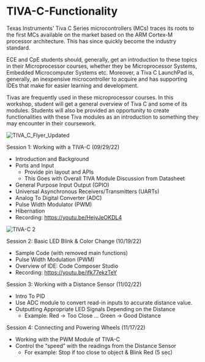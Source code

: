 # TIVA-C-Functionality
Texas Instruments’ Tiva C Series microcontrollers (MCs) traces its roots to the first MCs available on the market based on the ARM Cortex-M processor architecture. This has since quickly become the industry standard.

ECE and CpE students should, generally, get an introduction to these topics in their Microprocessor courses, whether they be Microprocessor Systems, Embedded Microcomputer Systems etc. Moreover, a Tiva C LaunchPad is, generally, an inexpensive microcontroller to acquire and has supporting IDEs that make for easier learning and development.

Tivas are frequently used in these microprocessor courses. In this workshop, student will get a general overview of Tiva C and some of its modules. Students will also be provided an opportunity to create functionalities with these Tiva modules as an introduction to something they may encounter in their coursework. 

![TIVA_C_Flyer_Updated](https://user-images.githubusercontent.com/25860232/196058159-d1554bae-1de0-4c1e-9ae9-6e814383a73f.png)

Session 1: Working with a TIVA-C (09/29/22)
- Introduction and Background
- Ports and Input
    - Provide pin layout and APIs
    - This Goes with Overall TIVA Module Discussion from Datasheet
- General Purpose Input Output (GPIO)
- Universal Asynchronous Receivers/Transmitters (UARTs)
- Analog To Digital Converter (ADC)
- Pulse Width Modulator (PWM)
- Hibernation
- Recording: https://youtu.be/HejvJeOKDL4

![TIVA-C 2](https://user-images.githubusercontent.com/25860232/196058142-78e20e43-3788-4787-9725-babe238fcb14.png)

Session 2: Basic LED Blink & Color Change (10/19/22)
- Sample Code (with removed main functions)
- Pulse Width Modulation (PWM)
- Overview of IDE: Code Composer Studio
- Recording: https://youtu.be/jfk77ekzTeY


Session 3: Working with a Distance Sensor (11/02/22)
- Intro To PID
- Use ADC module to convert read-in inputs to accurate distance value.
- Outputting Appropriate LED Signals Depending on the Distance
    - Example: Red → Too Close … Green → Good Distance 

Session 4: Connecting and Powering Wheels (11/17/22)
- Working with the PWM Module of TIVA-C
- Control the “speed” with the readings from the Distance Sensor
    - For example: Stop if too close to object & Blink Red (5 sec)
